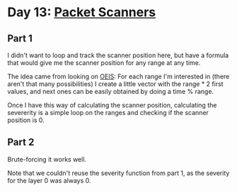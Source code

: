 # Day 13: [Packet Scanners](https://adventofcode.com/2017/day/13)

## Part 1

I didn't want to loop and track the scanner position here, but have a formula that would give me the scanner position for any range at any time.

The idea came from looking on [OEIS](https://oeis.org/A271751): For each range I'm interested in (there aren't that many possibilities) I create a little vector with the range * 2 first values, and next ones can be easily obtained by doing a time % range.

Once I have this way of calculating the scanner position, calculating the severerity is a simple loop on the ranges and checking if the scanner position is 0.

## Part 2

Brute-forcing it works well.

Note that we couldn't reuse the severity function from part 1, as the severity for the layer 0 was always 0.